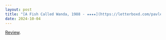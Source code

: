 ```yaml
---
layout: post
title: "[A Fish Called Wanda, 1988 - ★★★★](https://letterboxd.com/pavlesap/film/a-fish-called-wanda/)"
date: 2024-10-04
---
```


[Review](https://letterboxd.com/pavlesap/film/a-fish-called-wanda/).
